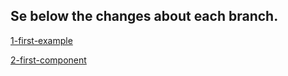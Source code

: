 ## Se below the changes about each branch. 
[1-first-example](1-first-example.md)

[2-first-component](2-first-component.md)
